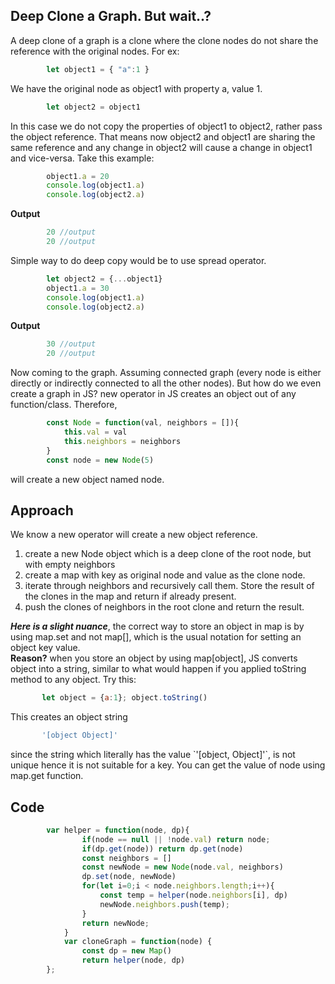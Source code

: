 ## Deep Clone a Graph. But wait..?

A deep clone of a graph is a clone where the clone nodes do not share the reference with the original nodes. For ex:
<div class="code">

```js
        let object1 = { "a":1 }
```

</div>
We have the original node as object1 with property a, value 1.

<div class="code">

```js
        let object2 = object1
```
</div>
In this case we do not copy the properties of object1 to object2, rather pass the object reference. That means now object2 and object1 are sharing the same reference and any change in object2 will cause a change in object1 and vice-versa.
Take this example:

<div class="code">

```js
        object1.a = 20
        console.log(object1.a)
        console.log(object2.a)
```
</div>

**Output**

<div class="code">

```js
        20 //output 
        20 //output
```
</div>

Simple way to do deep copy would be to use spread operator.

<div class="code">

```js
        let object2 = {...object1} 
        object1.a = 30
        console.log(object1.a)
        console.log(object2.a)
```
</div>

**Output**
<div class="code">

```js
        30 //output
        20 //output
```
</div>
Now coming to the graph. Assuming connected graph (every node is either directly or indirectly connected to all the other nodes).
But how do we even create a graph in JS? new operator in JS creates an object out of any function/class. Therefore, 

<div class="code">

```js
        const Node = function(val, neighbors = []){
            this.val = val
            this.neighbors = neighbors
        }
        const node = new Node(5)
```
</div>
will create a new object named node.

## Approach
We know a new operator will create a new object reference.

 1. create a new Node object which is a deep clone of the root node, but with empty neighbors
 2. create a map with key as original node and value as the clone node.
 3. iterate through neighbors and recursively call them. Store the result of the clones in the map and return if already present.
 4. push the clones of neighbors in the root clone and return the result.

 ***____Here is a slight nuance____***, the correct way to store an object in map is by using map.set and not map[], which is the usual notation for setting an object key value. 
 <br/>
 __Reason?__ when you store an object by using map[object], JS converts object into a string, similar to what would happen if you applied toString method to any object. Try this: 

 <div class="code">

 ```js
        let object = {a:1}; object.toString()
 ```
 </div>

 This creates an object string 
 <div class="code">

 ```js
        '[object Object]'
 ```
 </div>
 since the string which literally has the value `'[object, Object]'`, is not unique hence it is not suitable for a key. You can get the value of node using map.get function.


## Code

<div class="code">

```js
        var helper = function(node, dp){
                if(node == null || !node.val) return node;
                if(dp.get(node)) return dp.get(node)
                const neighbors = []
                const newNode = new Node(node.val, neighbors)
                dp.set(node, newNode)
                for(let i=0;i < node.neighbors.length;i++){
                    const temp = helper(node.neighbors[i], dp)
                    newNode.neighbors.push(temp);
                }
                return newNode;
            }
            var cloneGraph = function(node) {
                const dp = new Map()
                return helper(node, dp)
        };
```
</div>